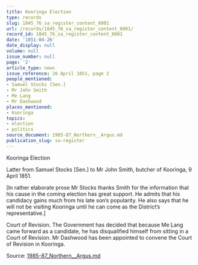 ```yaml
---
title: Kooringa Election
type: records
slug: 1845_76_sa_register_content_6001
url: /records/1845_76_sa_register_content_6001/
record_id: 1845_76_sa_register_content_6001
date: '1851-04-26'
date_display: null
volume: null
issue_number: null
page: '2'
article_type: news
issue_reference: 26 April 1851, page 2
people_mentioned:
- Samuel Stocks [Sen.]
- Mr John Smith
- Me Lang
- Mr Dashwood
places_mentioned:
- Kooringa
topics:
- election
- politics
source_document: 1985-87_Northern__Argus.md
publication_slug: sa-register
---
```


Kooringa Election

Latter from Samuel Stocks [Sen.] to Mr John Smith, butcher of Kooringa, 9 April 1851.

[In rather elaborate prose Mr Stocks thanks Smith for the information that his cause in the coming election has great support. He admits that his candidacy gains much from his late son’s popularity.  He also says that he will not be visiting Kooringa until he can come as the District’s representative.]

Court of Revision.  The Government has decided that because Me Lang came forward as a candidate, he has disqualified himself from sitting in a Court of Revision.  Mr Dashwood has been appointed to convene the Court of Revision in Kooringa.

Source: [1985-87_Northern__Argus.md](/downloads/markdown/1985-87_Northern__Argus.md)
